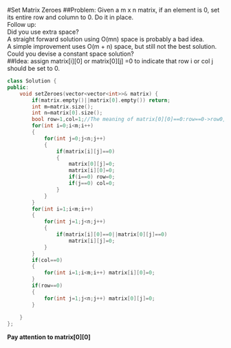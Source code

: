 #Set Matrix Zeroes
##Problem:
Given a m x n matrix, if an element is 0, set its entire row and column to 0. Do it in place.  
Follow up:  
Did you use extra space?  
A straight forward solution using O(mn) space is probably a bad idea.  
A simple improvement uses O(m + n) space, but still not the best solution.  
Could you devise a constant space solution?  
##Idea:
assign matrix[i][0] or matrix[0][j] =0 to indicate that row i or col j should be set to 0.
```cpp
class Solution {
public:
    void setZeroes(vector<vector<int>>& matrix) {
        if(matrix.empty()||matrix[0].empty()) return;
        int m=matrix.size();
        int n=matrix[0].size();
        bool row=1,col=1;//The meaning of matrix[0][0]==0:row==0->row0,col==0->col0
        for(int i=0;i<m;i++)
        {
            for(int j=0;j<n;j++)
            {
                if(matrix[i][j]==0)
                {
                    matrix[0][j]=0;
                    matrix[i][0]=0;
                    if(i==0) row=0;
                    if(j==0) col=0;
                }
            }
        }
        for(int i=1;i<m;i++)
        {
            for(int j=1;j<n;j++)
            {
                if(matrix[i][0]==0||matrix[0][j]==0)
                    matrix[i][j]=0;
            }
        }
        if(col==0)
        {
            for(int i=1;i<m;i++) matrix[i][0]=0;
        }
        if(row==0)
        {
            for(int j=1;j<n;j++) matrix[0][j]=0;
        }
        
    }
};
```
**Pay attention to matrix[0][0]**
